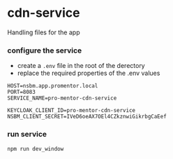 # cdn-service

Handling files for the app

### configure the service

-   create a `.env` file in the root of the derectory
-   replace the required properties of the .env values

```
HOST=nsbm.app.promentor.local
PORT=8083
SERVICE_NAME=pro-mentor-cdn-service

KEYCLOAK_CLIENT_ID=pro-mentor-cdn-service
NSBM_CLIENT_SECRET=IVeD6oeAX7OEl4CZkznwiGikrbgCaEef
```

### run service

```
npm run dev_window
```
